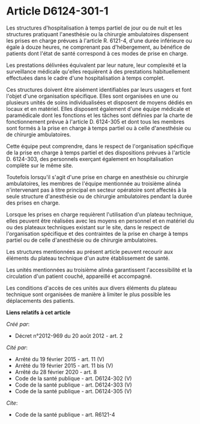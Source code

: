 # Article D6124-301-1

Les structures d'hospitalisation à temps partiel de jour ou de nuit et les structures pratiquant l'anesthésie ou la chirurgie
ambulatoires dispensent les prises en charge prévues à l'article R. 6121-4, d'une durée inférieure ou égale à douze heures,
ne comprenant pas d'hébergement, au bénéfice de patients dont l'état de santé correspond à ces modes de prise en charge. 

Les prestations délivrées équivalent par leur nature, leur complexité et la surveillance médicale qu'elles requièrent à des
prestations habituellement effectuées dans le cadre d'une hospitalisation à temps complet. 

Ces structures doivent être aisément identifiables par leurs usagers et font l'objet d'une organisation spécifique. Elles
sont organisées en une ou plusieurs unités de soins individualisées et disposent de moyens dédiés en locaux et en matériel.
Elles disposent également d'une équipe médicale et paramédicale dont les fonctions et les tâches sont définies par la charte
de fonctionnement prévue à l'article D. 6124-305 et dont tous les membres sont formés à la prise en charge à temps partiel ou
à celle d'anesthésie ou de chirurgie ambulatoires. 

Cette équipe peut comprendre, dans le respect de l'organisation spécifique de la prise en charge à temps partiel et des
dispositions prévues à l'article D. 6124-303, des personnels exerçant également en hospitalisation complète sur le même
site. 

Toutefois lorsqu'il s'agit d'une prise en charge en anesthésie ou chirurgie ambulatoires, les membres de l'équipe mentionnée
au troisième alinéa n'intervenant pas à titre principal en secteur opératoire sont affectés à la seule structure d'anesthésie
ou de chirurgie ambulatoires pendant la durée des prises en charge. 

Lorsque les prises en charge requièrent l'utilisation d'un plateau technique, elles peuvent être réalisées avec les moyens en
personnel et en matériel du ou des plateaux techniques existant sur le site, dans le respect de l'organisation spécifique et
des contraintes de la prise en charge à temps partiel ou de celle d'anesthésie ou de chirurgie ambulatoires. 

Les structures mentionnées au présent article peuvent recourir aux éléments du plateau technique d'un autre établissement de
santé. 

Les unités mentionnées au troisième alinéa garantissent l'accessibilité et la circulation d'un patient couché, appareillé et
accompagné. 

Les conditions d'accès de ces unités aux divers éléments du plateau technique sont organisées de manière à limiter le plus
possible les déplacements des patients.

**Liens relatifs à cet article**

_Créé par_:

  - Décret n°2012-969 du 20 août 2012 - art. 2

_Cité par_:

  - Arrêté du 19 février 2015 - art. 11 (V)
  - Arrêté du 19 février 2015 - art. 11 bis (V)
  - Arrêté du 28 février 2020 - art. 8
  - Code de la santé publique - art. D6124-302 (V)
  - Code de la santé publique - art. D6124-303 (V)
  - Code de la santé publique - art. D6124-305 (V)

_Cite_:

  - Code de la santé publique - art. R6121-4
